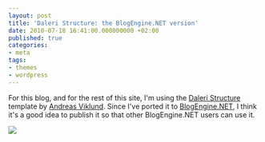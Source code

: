 ```yaml
---
layout: post
title: 'Daleri Structure: the BlogEngine.NET version'
date: 2010-07-18 16:41:00.000000000 +02:00
published: true
categories:
- meta
tags:
- themes
- wordpress
---
```


For this blog, and for the rest of this site, I'm using the <a href="http://andreasviklund.com/templates/daleri-structure/">Daleri Structure</a> template by <a href="http://andreasviklund.com/">Andreas Viklund</a>. Since I've ported it to <a href="http://www.dotnetblogengine.net/">BlogEngine.NET</a>, I think it's a good idea to publish it so that other BlogEngine.NET users can use it.

<img src="{{ site.baseurl }}/assets/2010/daleri-structure.png" />
